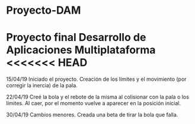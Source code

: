 # Proyecto-DAM
Proyecto final Desarrollo de Aplicaciones Multiplataforma
<<<<<<< HEAD
=======

15/04/19 Iniciado el proyecto. Creación de los límites y el movimiento (por corregir la inercia) de la pala.

22/04/19 Creé la bola y el rebote de la misma al colisionar con la pala o los límites.
Al caer, por el momento vuelve a aparecer en la posición inicial.

30/04/19 Cambios menores. Creada una beta de tirar la bola que falla.
